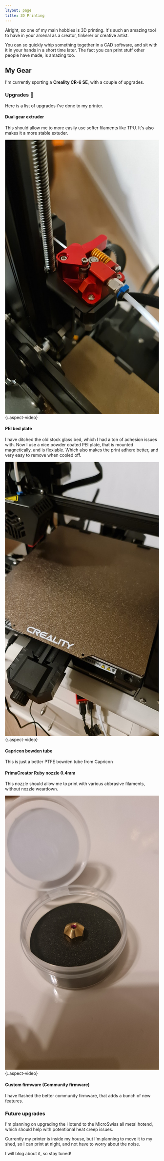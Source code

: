 ```yaml
---
layout: page
title: 3D Printing
---
```


Alright, so one of my main hobbies is 3D printing. It's such an amazing tool to have in your arsenal as a creator, tinkerer or creative artist.

You can so quickly whip something together in a CAD software, and sit with it in your hands in a short time later. The fact you can print stuff other people have made, is amazing too.

## My Gear

I'm currently sporting a **Creality CR-6 SE**, with a couple of upgrades.

### Upgrades 🔧
Here is a list of upgrades i've done to my printer.

#### Dual gear extruder
This should allow me to more easily use softer filaments like TPU. It's also makes it a more stable extuder.

![Dual gear extruder](/public/3dprinter/extruder.jpg){:.aspect-video}

#### PEI bed plate
I have ditched the old stock glass bed, which I had a ton of adhesion issues with. Now I use a nice powder coated PEI plate, that is mounted magnetically, and is flexiable. Which also makes the print adhere better, and very easy to remove when cooled off.

![PEI bed](/public/3dprinter/bed.jpg){:.aspect-video}

#### Capricon bowden tube
This is just a better PTFE bowden tube from Capricon

#### PrimaCreator Ruby nozzle 0.4mm
This nozzle should allow me to print with various abbrasive filaments, without nozzle weardown.

![Ruby nozzle](/public/3dprinter/nozzle.jpg){:.aspect-video}

#### Custom firmware (Community firmware)
I have flashed the better community firmware, that adds a bunch of new features.

### Future upgrades
I'm planning on upgrading the Hotend to the MicroSwiss all metal hotend, which should help with potentional heat creep issues.

Currently my printer is inside my house, but I'm planning to move it to my shed, so I can print at night, and not have to worry about the noise. 

I will blog about it, so stay tuned!
